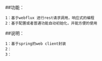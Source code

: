 ##功能：
    
    1：基于webflux 进行rest请求调用，响应式的编程
    2：基于配置或者普通功能自动初始化，并能方便的使用
    
##说明：
    
    1：基于spring的web client封装
    2：
    3：